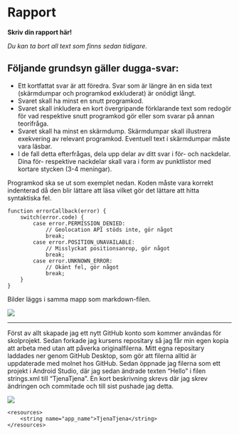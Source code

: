 
# Rapport

**Skriv din rapport här!**

_Du kan ta bort all text som finns sedan tidigare_.

## Följande grundsyn gäller dugga-svar:

- Ett kortfattat svar är att föredra. Svar som är längre än en sida text (skärmdumpar och programkod exkluderat) är onödigt långt.
- Svaret skall ha minst en snutt programkod.
- Svaret skall inkludera en kort övergripande förklarande text som redogör för vad respektive snutt programkod gör eller som svarar på annan teorifråga.
- Svaret skall ha minst en skärmdump. Skärmdumpar skall illustrera exekvering av relevant programkod. Eventuell text i skärmdumpar måste vara läsbar.
- I de fall detta efterfrågas, dela upp delar av ditt svar i för- och nackdelar. Dina för- respektive nackdelar skall vara i form av punktlistor med kortare stycken (3-4 meningar).

Programkod ska se ut som exemplet nedan. Koden måste vara korrekt indenterad då den blir lättare att läsa vilket gör det lättare att hitta syntaktiska fel.

```
function errorCallback(error) {
    switch(error.code) {
        case error.PERMISSION_DENIED:
            // Geolocation API stöds inte, gör något
            break;
        case error.POSITION_UNAVAILABLE:
            // Misslyckat positionsanrop, gör något
            break;
        case error.UNKNOWN_ERROR:
            // Okänt fel, gör något
            break;
    }
}
```

Bilder läggs i samma mapp som markdown-filen.

![](android.png)

-----------------------------------------------------------------------------------

Först av allt skapade jag ett nytt GitHub konto som kommer användas för skolprojekt. Sedan forkade jag kursens repositary så jag får min egen kopia att arbeta med utan att påverka originalfilerna. Mitt egna repositary laddades ner genom GitHub Desktop, som gör att filerna alltid är uppdaterade med molnet hos GitHub. 
Sedan öppnade jag filerna som ett projekt i Android Studio, där jag sedan ändrade texten “Hello” i filen strings.xml till “TjenaTjena”. En kort beskrivning skrevs där jag skrev ändringen och commitade och till sist pushade jag detta.

![](Screenshot1.png)

```
<resources>
    <string name="app_name">TjenaTjena</string>
</resources>
```